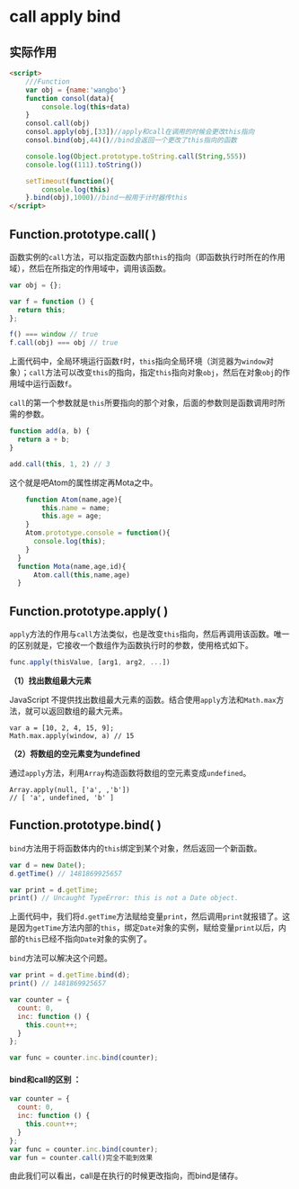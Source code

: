 # call apply bind

## 实际作用

```html
<script>
    ///Function
    var obj = {name:'wangbo'}
    function consol(data){
        console.log(this+data)
    }
    consol.call(obj)
    consol.apply(obj,[33])//apply和call在调用的时候会更改this指向
    consol.bind(obj,44)()//bind会返回一个更改了this指向的函数

    console.log(Object.prototype.toString.call(String,555))
    console.log((111).toString())

    setTimeout(function(){
        console.log(this)
    }.bind(obj),1000)//bind一般用于计时器传this
</script>
```

## Function.prototype.call(   )

函数实例的`call`方法，可以指定函数内部`this`的指向（即函数执行时所在的作用域），然后在所指定的作用域中，调用该函数。

```javascript
var obj = {};

var f = function () {
  return this;
};

f() === window // true
f.call(obj) === obj // true
```

上面代码中，全局环境运行函数`f`时，`this`指向全局环境（浏览器为`window`对象）；`call`方法可以改变`this`的指向，指定`this`指向对象`obj`，然后在对象`obj`的作用域中运行函数`f`。	

`call`的第一个参数就是`this`所要指向的那个对象，后面的参数则是函数调用时所需的参数。

```javascript
function add(a, b) {
  return a + b;
}

add.call(this, 1, 2) // 3
```

这个就是吧Atom的属性绑定再Mota之中。

```javascript
    function Atom(name,age){
        this.name = name;
        this.age = age;
    }
    Atom.prototype.console = function(){
      console.log(this);
    }
  }
  function Mota(name,age,id){
      Atom.call(this,name,age)
  }
```

## Function.prototype.apply(  )

`apply`方法的作用与`call`方法类似，也是改变`this`指向，然后再调用该函数。唯一的区别就是，它接收一个数组作为函数执行时的参数，使用格式如下。

```javascript
func.apply(thisValue, [arg1, arg2, ...])	
```

**（1）找出数组最大元素**

JavaScript 不提供找出数组最大元素的函数。结合使用`apply`方法和`Math.max`方法，就可以返回数组的最大元素。

```
var a = [10, 2, 4, 15, 9];
Math.max.apply(window, a) // 15
```

**（2）将数组的空元素变为undefined**

通过`apply`方法，利用`Array`构造函数将数组的空元素变成`undefined`。

```
Array.apply(null, ['a', ,'b'])
// [ 'a', undefined, 'b' ]
```

## Function.prototype.bind(  ) 

`bind`方法用于将函数体内的`this`绑定到某个对象，然后返回一个新函数。

```javascript
var d = new Date();
d.getTime() // 1481869925657

var print = d.getTime;
print() // Uncaught TypeError: this is not a Date object.
```

上面代码中，我们将`d.getTime`方法赋给变量`print`，然后调用`print`就报错了。这是因为`getTime`方法内部的`this`，绑定`Date`对象的实例，赋给变量`print`以后，内部的`this`已经不指向`Date`对象的实例了。

`bind`方法可以解决这个问题。

```javascript
var print = d.getTime.bind(d);
print() // 1481869925657
```

```javascript
var counter = {
  count: 0,
  inc: function () {
    this.count++;
  }
};

var func = counter.inc.bind(counter);
```

#### bind和call的区别 ：

```javascript
var counter = {
  count: 0,
  inc: function () {
    this.count++;
  }
};
var func = counter.inc.bind(counter);
var fun = counter.call()完全不能到效果
```

由此我们可以看出，call是在执行的时候更改指向，而bind是储存。